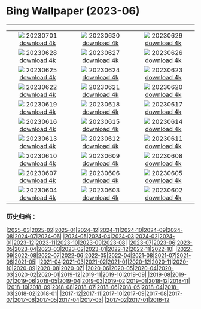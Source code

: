 # Bing Wallpaper (2023-06)
**************
| | | |
| :----: | :----: | :----: |
| ![](https://www.bing.com/th?id=OHR.PelotonPont_JA-JP8854375139_1920x1080.jpg) 20230701 [download 4k](https://www.bing.com/th?id=OHR.PelotonPont_JA-JP8854375139_UHD.jpg) | ![](https://www.bing.com/th?id=OHR.ClamBears_JA-JP8912125986_1920x1080.jpg) 20230630 [download 4k](https://www.bing.com/th?id=OHR.ClamBears_JA-JP8912125986_UHD.jpg) | ![](https://www.bing.com/th?id=OHR.BanyakIslands_JA-JP5494773758_1920x1080.jpg) 20230629 [download 4k](https://www.bing.com/th?id=OHR.BanyakIslands_JA-JP5494773758_UHD.jpg) |
| ![](https://www.bing.com/th?id=OHR.PrideIceland_JA-JP5294310322_1920x1080.jpg) 20230628 [download 4k](https://www.bing.com/th?id=OHR.PrideIceland_JA-JP5294310322_UHD.jpg) | ![](https://www.bing.com/th?id=OHR.SedonaSunset_JA-JP5059075419_1920x1080.jpg) 20230627 [download 4k](https://www.bing.com/th?id=OHR.SedonaSunset_JA-JP5059075419_UHD.jpg) | ![](https://www.bing.com/th?id=OHR.VillandryGarden_JA-JP4858825894_1920x1080.jpg) 20230626 [download 4k](https://www.bing.com/th?id=OHR.VillandryGarden_JA-JP4858825894_UHD.jpg) |
| ![](https://www.bing.com/th?id=OHR.PetraTreasury_JA-JP4638552113_1920x1080.jpg) 20230625 [download 4k](https://www.bing.com/th?id=OHR.PetraTreasury_JA-JP4638552113_UHD.jpg) | ![](https://www.bing.com/th?id=OHR.NhaTrang_JA-JP4366541911_1920x1080.jpg) 20230624 [download 4k](https://www.bing.com/th?id=OHR.NhaTrang_JA-JP4366541911_UHD.jpg) | ![](https://www.bing.com/th?id=OHR.PollinatorMonarch_JA-JP4171117800_1920x1080.jpg) 20230623 [download 4k](https://www.bing.com/th?id=OHR.PollinatorMonarch_JA-JP4171117800_UHD.jpg) |
| ![](https://www.bing.com/th?id=OHR.PeruAmazon_JA-JP3970237476_1920x1080.jpg) 20230622 [download 4k](https://www.bing.com/th?id=OHR.PeruAmazon_JA-JP3970237476_UHD.jpg) | ![](https://www.bing.com/th?id=OHR.Summersolstice2023_JA-JP3731281630_1920x1080.jpg) 20230621 [download 4k](https://www.bing.com/th?id=OHR.Summersolstice2023_JA-JP3731281630_UHD.jpg) | ![](https://www.bing.com/th?id=OHR.EagleTree_JA-JP2152046616_1920x1080.jpg) 20230620 [download 4k](https://www.bing.com/th?id=OHR.EagleTree_JA-JP2152046616_UHD.jpg) |
| ![](https://www.bing.com/th?id=OHR.QuebecCityBridge_JA-JP1534549481_1920x1080.jpg) 20230619 [download 4k](https://www.bing.com/th?id=OHR.QuebecCityBridge_JA-JP1534549481_UHD.jpg) | ![](https://www.bing.com/th?id=OHR.TernFather_JA-JP1363160491_1920x1080.jpg) 20230618 [download 4k](https://www.bing.com/th?id=OHR.TernFather_JA-JP1363160491_UHD.jpg) | ![](https://www.bing.com/th?id=OHR.SurfSanDiego_JA-JP5997733489_1920x1080.jpg) 20230617 [download 4k](https://www.bing.com/th?id=OHR.SurfSanDiego_JA-JP5997733489_UHD.jpg) |
| ![](https://www.bing.com/th?id=OHR.HawksbillTurtle_JA-JP0788184313_1920x1080.jpg) 20230616 [download 4k](https://www.bing.com/th?id=OHR.HawksbillTurtle_JA-JP0788184313_UHD.jpg) | ![](https://www.bing.com/th?id=OHR.SmokyFireflies_JA-JP1430941774_1920x1080.jpg) 20230615 [download 4k](https://www.bing.com/th?id=OHR.SmokyFireflies_JA-JP1430941774_UHD.jpg) | ![](https://www.bing.com/th?id=OHR.GoliathHeron_JA-JP7916095808_1920x1080.jpg) 20230614 [download 4k](https://www.bing.com/th?id=OHR.GoliathHeron_JA-JP7916095808_UHD.jpg) |
| ![](https://www.bing.com/th?id=OHR.OkefenokeeSwamp_JA-JP0829275517_1920x1080.jpg) 20230613 [download 4k](https://www.bing.com/th?id=OHR.OkefenokeeSwamp_JA-JP0829275517_UHD.jpg) | ![](https://www.bing.com/th?id=OHR.BigBendAnniv_JA-JP0554152393_1920x1080.jpg) 20230612 [download 4k](https://www.bing.com/th?id=OHR.BigBendAnniv_JA-JP0554152393_UHD.jpg) | ![](https://www.bing.com/th?id=OHR.Ajisai2023_JA-JP0262225341_1920x1080.jpg) 20230611 [download 4k](https://www.bing.com/th?id=OHR.Ajisai2023_JA-JP0262225341_UHD.jpg) |
| ![](https://www.bing.com/th?id=OHR.PortugalDay_JA-JP0015831815_1920x1080.jpg) 20230610 [download 4k](https://www.bing.com/th?id=OHR.PortugalDay_JA-JP0015831815_UHD.jpg) | ![](https://www.bing.com/th?id=OHR.BalloonsTurkey_JA-JP9770662368_1920x1080.jpg) 20230609 [download 4k](https://www.bing.com/th?id=OHR.BalloonsTurkey_JA-JP9770662368_UHD.jpg) | ![](https://www.bing.com/th?id=OHR.PlayfulHumpback_JA-JP9516024121_1920x1080.jpg) 20230608 [download 4k](https://www.bing.com/th?id=OHR.PlayfulHumpback_JA-JP9516024121_UHD.jpg) |
| ![](https://www.bing.com/th?id=OHR.ChacoCulture_JA-JP9246689243_1920x1080.jpg) 20230607 [download 4k](https://www.bing.com/th?id=OHR.ChacoCulture_JA-JP9246689243_UHD.jpg) | ![](https://www.bing.com/th?id=OHR.Mangzhong2023_JA-JP8970616377_1920x1080.jpg) 20230606 [download 4k](https://www.bing.com/th?id=OHR.Mangzhong2023_JA-JP8970616377_UHD.jpg) | ![](https://www.bing.com/th?id=OHR.PlasticParrotfish_JA-JP8663724178_1920x1080.jpg) 20230605 [download 4k](https://www.bing.com/th?id=OHR.PlasticParrotfish_JA-JP8663724178_UHD.jpg) |
| ![](https://www.bing.com/th?id=OHR.MauiBeach_JA-JP8405948672_1920x1080.jpg) 20230604 [download 4k](https://www.bing.com/th?id=OHR.MauiBeach_JA-JP8405948672_UHD.jpg) | ![](https://www.bing.com/th?id=OHR.SouthKaibabTrail_JA-JP4245325462_1920x1080.jpg) 20230603 [download 4k](https://www.bing.com/th?id=OHR.SouthKaibabTrail_JA-JP4245325462_UHD.jpg) | ![](https://www.bing.com/th?id=OHR.GemsbokNamibia_JA-JP7883114248_1920x1080.jpg) 20230602 [download 4k](https://www.bing.com/th?id=OHR.GemsbokNamibia_JA-JP7883114248_UHD.jpg) |

### 历史归档：

|[2025-03](/../2025-03/2025-03.md)|[2025-02](/../2025-02/2025-02.md)|[2025-01](/../2025-01/2025-01.md)|[2024-12](/../2024-12/2024-12.md)|[2024-11](/../2024-11/2024-11.md)|[2024-10](/../2024-10/2024-10.md)|[2024-09](/../2024-09/2024-09.md)|[2024-08](/../2024-08/2024-08.md)|[2024-07](/../2024-07/2024-07.md)|[2024-06](/../2024-06/2024-06.md)|
|[2024-05](/../2024-05/2024-05.md)|[2024-04](/../2024-04/2024-04.md)|[2024-03](/../2024-03/2024-03.md)|[2024-02](/../2024-02/2024-02.md)|[2024-01](/../2024-01/2024-01.md)|[2023-12](/../2023-12/2023-12.md)|[2023-11](/../2023-11/2023-11.md)|[2023-10](/../2023-10/2023-10.md)|[2023-09](/../2023-09/2023-09.md)|[2023-08](/../2023-08/2023-08.md)|
|[2023-07](/../2023-07/2023-07.md)|[2023-06](/2023-06.md)|[2023-05](/../2023-05/2023-05.md)|[2023-04](/../2023-04/2023-04.md)|[2023-03](/../2023-03/2023-03.md)|[2023-02](/../2023-02/2023-02.md)|[2023-01](/../2023-01/2023-01.md)|[2022-12](/../2022-12/2022-12.md)|[2022-11](/../2022-11/2022-11.md)|[2022-10](/../2022-10/2022-10.md)|
|[2022-09](/../2022-09/2022-09.md)|[2022-08](/../2022-08/2022-08.md)|[2022-07](/../2022-07/2022-07.md)|[2022-06](/../2022-06/2022-06.md)|[2022-05](/../2022-05/2022-05.md)|[2022-04](/../2022-04/2022-04.md)|[2021-08](/../2021-08/2021-08.md)|[2021-07](/../2021-07/2021-07.md)|[2021-06](/../2021-06/2021-06.md)|[2021-05](/../2021-05/2021-05.md)|
|[2021-04](/../2021-04/2021-04.md)|[2021-03](/../2021-03/2021-03.md)|[2021-02](/../2021-02/2021-02.md)|[2021-01](/../2021-01/2021-01.md)|[2020-12](/../2020-12/2020-12.md)|[2020-11](/../2020-11/2020-11.md)|[2020-10](/../2020-10/2020-10.md)|[2020-09](/../2020-09/2020-09.md)|[2020-08](/../2020-08/2020-08.md)|[2020-07](/../2020-07/2020-07.md)|
|[2020-06](/../2020-06/2020-06.md)|[2020-05](/../2020-05/2020-05.md)|[2020-04](/../2020-04/2020-04.md)|[2020-03](/../2020-03/2020-03.md)|[2020-02](/../2020-02/2020-02.md)|[2020-01](/../2020-01/2020-01.md)|[2019-12](/../2019-12/2019-12.md)|[2019-11](/../2019-11/2019-11.md)|[2019-10](/../2019-10/2019-10.md)|[2019-09](/../2019-09/2019-09.md)|
|[2019-08](/../2019-08/2019-08.md)|[2019-07](/../2019-07/2019-07.md)|[2019-06](/../2019-06/2019-06.md)|[2019-05](/../2019-05/2019-05.md)|[2019-04](/../2019-04/2019-04.md)|[2019-03](/../2019-03/2019-03.md)|[2019-02](/../2019-02/2019-02.md)|[2019-01](/../2019-01/2019-01.md)|[2018-12](/../2018-12/2018-12.md)|[2018-11](/../2018-11/2018-11.md)|
|[2018-10](/../2018-10/2018-10.md)|[2018-09](/../2018-09/2018-09.md)|[2018-08](/../2018-08/2018-08.md)|[2018-07](/../2018-07/2018-07.md)|[2018-06](/../2018-06/2018-06.md)|[2018-05](/../2018-05/2018-05.md)|[2018-04](/../2018-04/2018-04.md)|[2018-03](/../2018-03/2018-03.md)|[2018-02](/../2018-02/2018-02.md)|[2018-01](/../2018-01/2018-01.md)|
|[2017-12](/../2017-12/2017-12.md)|[2017-11](/../2017-11/2017-11.md)|[2017-10](/../2017-10/2017-10.md)|[2017-09](/../2017-09/2017-09.md)|[2017-08](/../2017-08/2017-08.md)|[2017-07](/../2017-07/2017-07.md)|[2017-06](/../2017-06/2017-06.md)|[2017-05](/../2017-05/2017-05.md)|[2017-04](/../2017-04/2017-04.md)|[2017-03](/../2017-03/2017-03.md)|
|[2017-02](/../2017-02/2017-02.md)|[2017-01](/../2017-01/2017-01.md)|[2016-12](/../2016-12/2016-12.md)